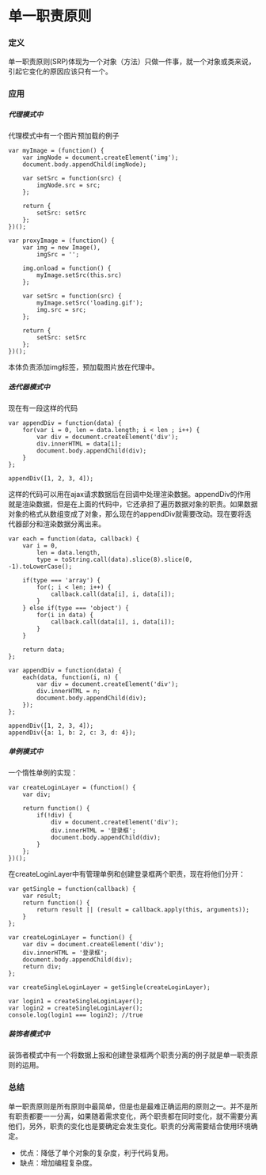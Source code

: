 # 单一职责原则

### 定义
单一职责原则(SRP)体现为一个对象（方法）只做一件事，就一个对象或类来说，引起它变化的原因应该只有一个。
### 应用
##### 代理模式中
代理模式中有一个图片预加载的例子

    var myImage = (function() {
        var imgNode = document.createElement('img');
        document.body.appendChild(imgNode);

        var setSrc = function(src) {
            imgNode.src = src;
        };

        return {
            setSrc: setSrc
        };
    })();

    var proxyImage = (function() {
        var img = new Image(),
            imgSrc = '';

        img.onload = function() {
            myImage.setSrc(this.src)
        };

        var setSrc = function(src) {
            myImage.setSrc('loading.gif');
            img.src = src;
        };

        return {
            setSrc: setSrc
        };
    })();
本体负责添加img标签，预加载图片放在代理中。
##### 迭代器模式中
现在有一段这样的代码

    var appendDiv = function(data) {
        for(var i = 0, len = data.length; i < len ; i++) {
            var div = document.createElement('div');
            div.innerHTML = data[i];
            document.body.appendChild(div);
        }  
    };

    appendDiv([1, 2, 3, 4]);
这样的代码可以用在ajax请求数据后在回调中处理渲染数据。appendDiv的作用就是渲染数据，但是在上面的代码中，它还承担了遍历数据对象的职责。如果数据对象的格式从数组变成了对象，那么现在的appendDiv就需要改动。现在要将迭代器部分和渲染数据分离出来。

    var each = function(data, callback) {
        var i = 0,
            len = data.length,
            type = toString.call(data).slice(8).slice(0, -1).toLowerCase();

        if(type === 'array') {
            for(; i < len; i++) {
                callback.call(data[i], i, data[i]);
            }
        } else if(type === 'object') {
            for(i in data) {
                callback.call(data[i], i, data[i]);
            }
        }

        return data;
    };

    var appendDiv = function(data) {
        each(data, function(i, n) {
            var div = document.createElement('div');
            div.innerHTML = n;
            document.body.appendChild(div);
        });
    };

    appendDiv([1, 2, 3, 4]);
    appendDiv({a: 1, b: 2, c: 3, d: 4});
##### 单例模式中
一个惰性单例的实现：

    var createLoginLayer = (function() {
        var div;

        return function() {
            if(!div) {
                div = document.createElement('div');
                div.innerHTML = '登录框';
                document.body.appendChild(div);
            }
        };
    })();
在createLoginLayer中有管理单例和创建登录框两个职责，现在将他们分开：

    var getSingle = function(callback) {
        var result;
        return function() {
            return result || (result = callback.apply(this, arguments));
        }  
    };

    var createLoginLayer = function() {
        var div = document.createElement('div');
        div.innerHTML = '登录框';
        document.body.appendChild(div);
        return div;
    };

    var createSingleLoginLayer = getSingle(createLoginLayer);

    var login1 = createSingleLoginLayer();
    var login2 = createSingleLoginLayer();
    console.log(login1 === login2); //true
##### 装饰者模式中
装饰者模式中有一个将数据上报和创建登录框两个职责分离的例子就是单一职责原则的运用。
### 总结
单一职责原则是所有原则中最简单，但是也是最难正确运用的原则之一。并不是所有职责都要一一分离，如果随着需求变化，两个职责都在同时变化，就不需要分离他们，另外，职责的变化也是要确定会发生变化。职责的分离需要结合使用环境确定。
* 优点：降低了单个对象的复杂度，利于代码复用。
* 缺点：增加编程复杂度。
